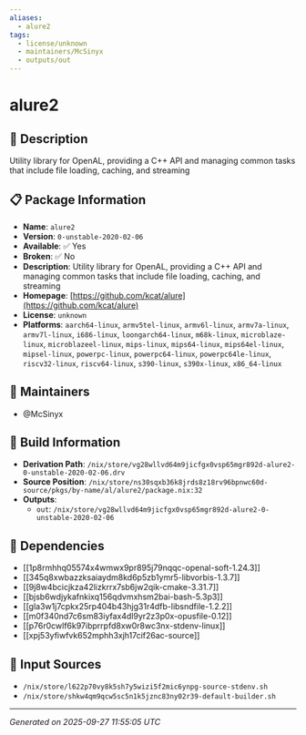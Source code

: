 ```yaml
---
aliases:
  - alure2
tags:
  - license/unknown
  - maintainers/McSinyx
  - outputs/out
---
```


# alure2

## 📝 Description

Utility library for OpenAL, providing a C++ API and managing common tasks that include file loading, caching, and streaming

## 📋 Package Information

- **Name**: `alure2`
- **Version**: `0-unstable-2020-02-06`
- **Available**: ✅ Yes
- **Broken**: ✅ No
- **Description**: Utility library for OpenAL, providing a C++ API and managing common tasks that include file loading, caching, and streaming
- **Homepage**: [https://github.com/kcat/alure](https://github.com/kcat/alure)
- **License**: `unknown`
- **Platforms**: `aarch64-linux`, `armv5tel-linux`, `armv6l-linux`, `armv7a-linux`, `armv7l-linux`, `i686-linux`, `loongarch64-linux`, `m68k-linux`, `microblaze-linux`, `microblazeel-linux`, `mips-linux`, `mips64-linux`, `mips64el-linux`, `mipsel-linux`, `powerpc-linux`, `powerpc64-linux`, `powerpc64le-linux`, `riscv32-linux`, `riscv64-linux`, `s390-linux`, `s390x-linux`, `x86_64-linux`
## 👥 Maintainers

- @McSinyx


## 🔧 Build Information

- **Derivation Path**: `/nix/store/vg28wllvd64m9jicfgx0vsp65mgr892d-alure2-0-unstable-2020-02-06.drv`
- **Source Position**: `/nix/store/ns30sqxb36k8jrds8z18rv96bpnwc60d-source/pkgs/by-name/al/alure2/package.nix:32`
- **Outputs**:
  - `out`:  `/nix/store/vg28wllvd64m9jicfgx0vsp65mgr892d-alure2-0-unstable-2020-02-06`

## 🔗 Dependencies

- [[1p8rmhhq05574x4wmwx9pr895j79nqqc-openal-soft-1.24.3]]
- [[345q8xwbazzksaiaydm8kd6p5zb1ymr5-libvorbis-1.3.7]]
- [[9j8w4bcicjkza42lizkrrx7sb6jw2qik-cmake-3.31.7]]
- [[bjsb6wdjykafnkixq156qdvmxhsm2bai-bash-5.3p3]]
- [[gla3w1j7cpkx25rp404b43hjg31r4dfb-libsndfile-1.2.2]]
- [[m0f340nd7c6sm83iyfax4dl9yr2z3p0x-opusfile-0.12]]
- [[p76r0cwlf6k97ibprrpfd8xw0r8wc3nx-stdenv-linux]]
- [[xpj53yfiwfvk652mphh3xjh17cif26ac-source]]

## 📁 Input Sources

- `/nix/store/l622p70vy8k5sh7y5wizi5f2mic6ynpg-source-stdenv.sh`
- `/nix/store/shkw4qm9qcw5sc5n1k5jznc83ny02r39-default-builder.sh`

---
*Generated on 2025-09-27 11:55:05 UTC*
